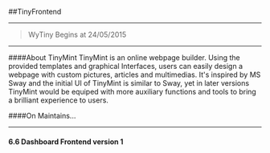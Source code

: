 ##TinyFrontend

-----

> WyTiny Begins at 24/05/2015 

-----

####About TinyMint
TinyMint is an online webpage builder.
Using the provided templates and graphical Interfaces, users can easily design a webpage with custom pictures, articles and multimedias.
It's inspired by MS Sway and the initial UI of TinyMint is similar to Sway, yet in later versions TinyMint would be equiped with more auxiliary functions and tools to bring a brilliant experience to users.

####On Maintains...

-----

#### 6.6 Dashboard Frontend version 1